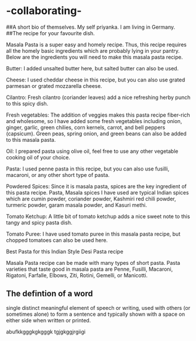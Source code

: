 # -collaborating-
##A short bio of themselves.
My self priyanka. I am living in Germany.
##The recipe for your favourite dish.

Masala Pasta is a super easy and homely recipe. Thus, this recipe requires all the homely basic ingredients which are probably lying in your pantry. Below are the ingredients you will need to make this masala pasta recipe.

Butter: I added unsalted butter here, but salted butter can also be used.

Cheese: I used cheddar cheese in this recipe, but you can also use grated parmesan or grated mozzarella cheese.

Cilantro: Fresh cilantro (coriander leaves) add a nice refreshing herby punch to this spicy dish.

Fresh vegetables: The addition of veggies makes this pasta recipe fiber-rich and wholesome, so I have added some fresh vegetables including onion, ginger, garlic, green chilies, corn kernels, carrot, and bell peppers (capsicum). Green peas, spring onion, and green beans can also be added to this masala pasta.

Oil: I prepared pasta using olive oil, feel free to use any other vegetable cooking oil of your choice.

Pasta: I used penne pasta in this recipe, but you can also use fusilli, macaroni, or any other short type of pasta.

Powdered Spices: Since it is masala pasta, spices are the key ingredient of this pasta recipe. Pasta, Masala spices I have used are typical Indian spices which are cumin powder, coriander powder, Kashmiri red chili powder, turmeric powder, garam masala powder, and Kasuri methi.

Tomato Ketchup: A little bit of tomato ketchup adds a nice sweet note to this tangy and spicy pasta dish.

Tomato Puree: I have used tomato puree in this masala pasta recipe, but chopped tomatoes can also be used here.

Best Pasta for this Indian Style Desi Pasta recipe

Masala Pasta recipe can be made with many types of short pasta. Pasta varieties that taste good in masala pasta are Penne, Fusilli, Macaroni, Rigatoni, Farfalle, Elbows, Ziti, Rotini, Gemelli, or Manicotti.
## The defintion of a word
 single distinct meaningful element of speech or writing, used with others (or sometimes alone) to form a sentence and typically shown with a space on either side when written or printed.



abufkkgggkgkgggk tgjgkggjrgiigi 